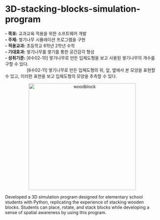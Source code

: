 # 3D-stacking-blocks-simulation-program   
**- 목표:** 교과교육 적용을 위한 소프트웨어 개발   
**- 주제:** 쌓기나무 시뮬레이션 프로그램을 구현    
**- 적용교과:** 초등학교 6학년 2학년 수학  
**- 기대효과:** 쌓기나무를 쌓기를 통한 공간감각 형성   
**- 성취기준:** [6수02-10] 쌓기나무로 만든 입체도형을 보고 사용된 쌓기나무의 개수를 구할 수 있다.   
&nbsp;&nbsp;&nbsp;&nbsp;&nbsp;&nbsp;&nbsp;&nbsp;&nbsp;&nbsp;&nbsp;&nbsp;&nbsp;&nbsp;&nbsp;&nbsp;&nbsp;&nbsp;[6수02-11] 쌓기나무로 만든 입체도형의 위, 앞, 옆에서 본 모양을 표현할 수 있고, 이러한 표현을 보고 입체도형의 모양을 추측할 수 있다.    

<div style="text-align: center;">
  <img src="https://github.com/user-attachments/assets/0475061f-6847-4b49-9fd0-424b7b7d277f" alt="woodblock" width="350">
</div>   

Developed a 3D simulation program designed for elementary school students with Python, replicating the experience of stacking wooden blocks. Students can place, rotate, and stack blocks while developing a sense of spatial awareness by using this program.
